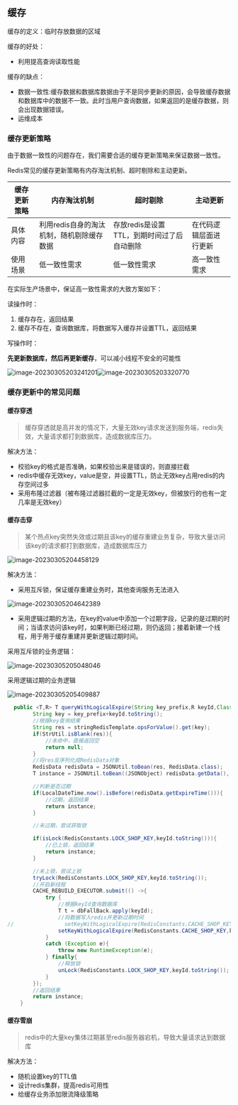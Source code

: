 ## 缓存

缓存的定义：临时存放数据的区域

缓存的好处：

* 利用提高查询读取性能

缓存的缺点：

* 数据一致性:缓存数据和数据库数据由于不是同步更新的原因，会导致缓存数据和数据库中的数据不一致。此时当用户查询数据，如果返回的是缓存数据，则会出现数据错误。
* 运维成本

### 缓存更新策略

由于数据一致性的问题存在，我们需要合适的缓存更新策略来保证数据一致性。

Redis常见的缓存更新策略有内存淘汰机制、超时剔除和主动更新。

| 缓存更新策略 | 内存淘汰机制                              | 超时剔除                                   | 主动更新               |
| ------------ | ----------------------------------------- | ------------------------------------------ | ---------------------- |
| 具体内容     | 利用redis自身的淘汰机制，随机剔除缓存数据 | 存放redis是设置TTL，到期时间过了后自动删除 | 在代码逻辑层面进行更新 |
| 使用场景     | 低一致性需求                              | 低一致性需求                               | 高一致性需求           |

在实际生产场景中，保证高一致性需求的大致方案如下：

读操作时：

1. 缓存存在，返回结果
2. 缓存不存在，查询数据库，将数据写入缓存并设置TTL，返回结果

写操作时：

**先更新数据库，然后再更新缓存**，可以减小线程不安全的可能性

![image-20230305203241201](img/image-20230305203241201.png)![image-20230305203320770](img/image-20230305203320770.png)

### 缓存更新中的常见问题

#### 缓存穿透

> 缓存穿透就是高并发的情况下，大量无效key请求发送到服务端，redis失效，大量请求都打到数据库，造成数据库压力。

解决方法：

* 校验key的格式是否准确，如果校验出来是错误的，则直接拦截
* redis中缓存无效key，value是空，并设置TTL，防止无效key占用redis的内存空间过多
* 采用布隆过滤器（被布隆过滤器拦截的一定是无效key，但被放行的也有一定几率是无效key）

#### 缓存击穿

> 某个热点key突然失效或过期且该key的缓存重建业务复杂，导致大量访问该key的请求都打到数据库，造成数据库压力

![image-20230305204458129](img/image-20230305204458129.png)

解决方法：

* 采用互斥锁，保证缓存重建业务时，其他查询服务无法进入

![image-20230305204642389](img/image-20230305204642389.png)

* 采用逻辑过期的方法，在key的value中添加一个过期字段，记录的是过期的时间；当请求访问该key时，如果判断已经过期，则仍返回；接着新建一个线程，用于用于缓存重建并更新逻辑过期时间。

采用互斥锁的业务逻辑：

![image-20230305205048046](img/image-20230305205048046.png)

采用逻辑过期的业务逻辑

![image-20230305205409887](img/image-20230305205409887.png)

```java
  public <T,R> T queryWithLogicalExpire(String key_prefix,R keyId,Class<T> clazz,Function<R,T> dbFallBack){
        String key = key_prefix+keyId.toString();
        //根据key查询结果
        String res = stringRedisTemplate.opsForValue().get(key);
        if(StrUtil.isBlank(res)){
            //未命中，直接返回空
            return null;
        }
        //将res反序列化成RedisData对象
        RedisData redisData = JSONUtil.toBean(res, RedisData.class);
        T instance = JSONUtil.toBean((JSONObject) redisData.getData(), clazz);

        //判断是否过期
        if(LocalDateTime.now().isBefore(redisData.getExpireTime())){
            //过期，返回结果
            return instance;
        }

        //未过期，尝试获取锁

        if(isLock(RedisConstants.LOCK_SHOP_KEY,keyId.toString())){
            //已上锁，返回结果
            return instance;
        }

        //未上锁，尝试上锁
        tryLock(RedisConstants.LOCK_SHOP_KEY,keyId.toString());
        //开启新线程
        CACHE_REBUILD_EXECUTOR.submit(() ->{
            try {
                //根据keyId查询数据库
                T t = dbFallBack.apply(keyId);
                //将数据写入redis并更新过期时间
//                setKeyWithLogicalExpire(RedisConstants.CACHE_SHOP_KEY,keyId.toString(),instance,RedisConstants.CACHE_SHOP_TTL,TimeUnit.MINUTES);
                setKeyWithLogicalExpire(RedisConstants.CACHE_SHOP_KEY,keyId.toString(),t,10L,TimeUnit.SECONDS);
            }
            catch (Exception e){
                throw new RuntimeException(e);
            } finally{
                //释放锁
                unLock(RedisConstants.LOCK_SHOP_KEY,keyId.toString());
            }
        });
        //返回结果
        return instance;
    }
```

#### 缓存雪崩

> redis中的大量key集体过期甚至redis服务器宕机，导致大量请求达到数据库

解决方法：

* 随机设置key的TTL值
* 设计redis集群，提高redis可用性
* 给缓存业务添加限流降级策略

